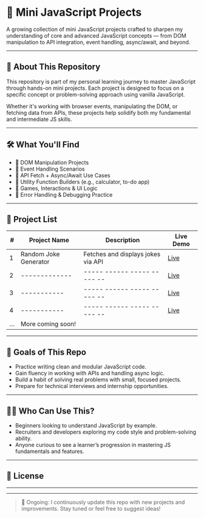 # 🧩 Mini JavaScript Projects

A growing collection of mini JavaScript projects crafted to sharpen my understanding of core and advanced JavaScript concepts — from DOM manipulation to API integration, event handling, async/await, and beyond.

---

## 🚀 About This Repository

This repository is part of my personal learning journey to master JavaScript through hands-on mini projects. Each project is designed to focus on a specific concept or problem-solving approach using vanilla JavaScript.

Whether it's working with browser events, manipulating the DOM, or fetching data from APIs, these projects help solidify both my fundamental and intermediate JS skills.

---

## 🛠️ What You'll Find

- 🔹 DOM Manipulation Projects  
- 🔹 Event Handling Scenarios  
- 🔹 API Fetch + Async/Await Use Cases  
- 🔹 Utility Function Builders (e.g., calculator, to-do app)  
- 🔹 Games, Interactions & UI Logic  
- 🔹 Error Handling & Debugging Practice  

---

## 📁 Project List

| # | Project Name                     | Description                          | Live Demo                |
|---|----------------------------------|--------------------------------------|--------------------------|
| 1 | Random Joke Generator            | Fetches and displays jokes via API   | [Live](#)                |
| 2 | -------------                    | -----  ------  -----   -----   --    | [Live](#)                |
| 3 | -----------                      | -----  ------  -----   -----   --    | [Live](#)                |
| 4 | -----------                      | -----  ------  -----   -----   --    | [Live](#)                |
| … | More coming soon!                |                                      |                          |


---

## 📌 Goals of This Repo

- Practice writing clean and modular JavaScript code.
- Gain fluency in working with APIs and handling async logic.
- Build a habit of solving real problems with small, focused projects.
- Prepare for technical interviews and internship opportunities.

---

## 👨‍💻 Who Can Use This?

- Beginners looking to understand JavaScript by example.
- Recruiters and developers exploring my code style and problem-solving ability.
- Anyone curious to see a learner’s progression in mastering JS fundamentals and features.

---

## 📝 License

-----

---

> 🚧 Ongoing: I continuously update this repo with new projects and improvements. Stay tuned or feel free to suggest ideas!

